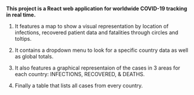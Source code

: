 **This project is a React web application for worldwide COVID-19 tracking in real time.** 

1. It features a map to show a visual representation by location of infections, recovered patient data and fatalities through circles and toltips. 

2. It contains a dropdown menu to look for a specific country data as well as global totals.

3. It also features a graphical representaion of the cases in 3 areas for each country: INFECTIONS, RECOVERED, & DEATHS.

4. Finally a table that lists all cases from every country.